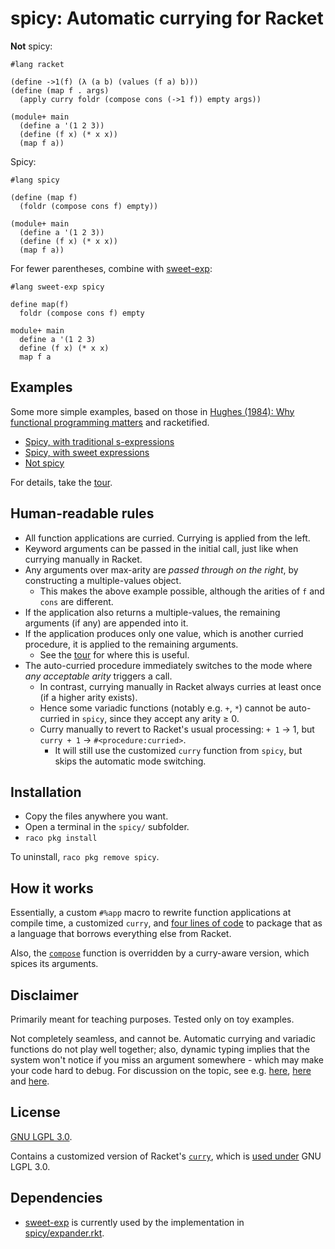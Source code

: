 # spicy: Automatic currying for Racket

**Not** spicy:

```racket
#lang racket

(define ->1(f) (λ (a b) (values (f a) b)))
(define (map f . args)
  (apply curry foldr (compose cons (->1 f)) empty args))

(module+ main
  (define a '(1 2 3))
  (define (f x) (* x x))
  (map f a))
```

Spicy:

```racket
#lang spicy

(define (map f)
  (foldr (compose cons f) empty))

(module+ main
  (define a '(1 2 3))
  (define (f x) (* x x))
  (map f a))
```

For fewer parentheses, combine with [sweet-exp](https://docs.racket-lang.org/sweet/):

```racket
#lang sweet-exp spicy

define map(f)
  foldr (compose cons f) empty

module+ main
  define a '(1 2 3)
  define (f x) (* x x)
  map f a
```

## Examples

Some more simple examples, based on those in [Hughes (1984): Why functional programming matters](http://www.cse.chalmers.se/~rjmh/Papers/whyfp.pdf) and racketified.

 - [Spicy, with traditional s-expressions](example_sexp.rkt)
 - [Spicy, with sweet expressions](example_sweet.rkt)
 - [Not spicy](example_nonspicy.rkt)

For details, take the [tour](tour.rkt).

## Human-readable rules

 - All function applications are curried. Currying is applied from the left.
 - Keyword arguments can be passed in the initial call, just like when currying manually in Racket.
 - Any arguments over max-arity are *passed through on the right*, by constructing a multiple-values object.
   - This makes the above example possible, although the arities of `f` and `cons` are different.
 - If the application also returns a multiple-values, the remaining arguments (if any) are appended into it.
 - If the application produces only one value, which is another curried procedure, it is applied to the remaining arguments.
   - See the [tour](tour.rkt) for where this is useful.
 - The auto-curried procedure immediately switches to the mode where *any acceptable arity* triggers a call.
   - In contrast, currying manually in Racket always curries at least once (if a higher arity exists).
   - Hence some variadic functions (notably e.g. `+`, `*`) cannot be auto-curried in `spicy`, since they accept any arity ≥ 0.
   - Curry manually to revert to Racket's usual processing: `+ 1` → 1, but `curry + 1` → `#<procedure:curried>`.
     - It will still use the customized `curry` function from `spicy`, but skips the automatic mode switching.

## Installation

 - Copy the files anywhere you want.
 - Open a terminal in the `spicy/` subfolder.
 - `raco pkg install`

To uninstall, `raco pkg remove spicy`.

## How it works

Essentially, a custom `#%app` macro to rewrite function applications at compile time, a customized `curry`, and [four lines of code](spicy/main.rkt) to package that as a language that borrows everything else from Racket.

Also, the [`compose`](https://docs.racket-lang.org/reference/procedures.html#%28def._%28%28lib._racket%2Fprivate%2Flist..rkt%29._compose%29%29) function is overridden by a curry-aware version, which spices its arguments.

## Disclaimer

Primarily meant for teaching purposes. Tested only on toy examples.

Not completely seamless, and cannot be. Automatic currying and variadic functions do not play well together; also, dynamic typing implies that the system won't notice if you miss an argument somewhere - which may make your code hard to debug. For discussion on the topic, see e.g. [here](https://stackoverflow.com/questions/11218905/is-it-possible-to-implement-auto-currying-to-the-lisp-family-languages), [here](http://paqmind.com/blog/currying-in-lisp/) and [here](https://stackoverflow.com/questions/31373507/rich-hickeys-reason-for-not-auto-currying-clojure-functions).

## License

[GNU LGPL 3.0](https://www.gnu.org/licenses/lgpl-3.0.html).

Contains a customized version of Racket's [`curry`](https://docs.racket-lang.org/reference/procedures.html#%28def._%28%28lib._racket%2Ffunction..rkt%29._curry%29%29), which is [used under](https://download.racket-lang.org/license.html) GNU LGPL 3.0.

## Dependencies

 - [sweet-exp](https://docs.racket-lang.org/sweet/) is currently used by the implementation in [spicy/expander.rkt](spicy/expander.rkt).

